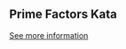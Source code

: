 ## Prime Factors Kata

[See more information](http://butunclebob.com/ArticleS.UncleBob.ThePrimeFactorsKata)
